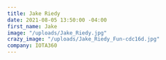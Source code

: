 ```yaml
---
title: Jake Riedy
date: 2021-08-05 13:50:00 -04:00
first_name: Jake
image: "/uploads/Jake_Riedy.jpg"
crazy_image: "/uploads/Jake_Riedy_Fun-cdc16d.jpg"
company: IOTA360
---
```


